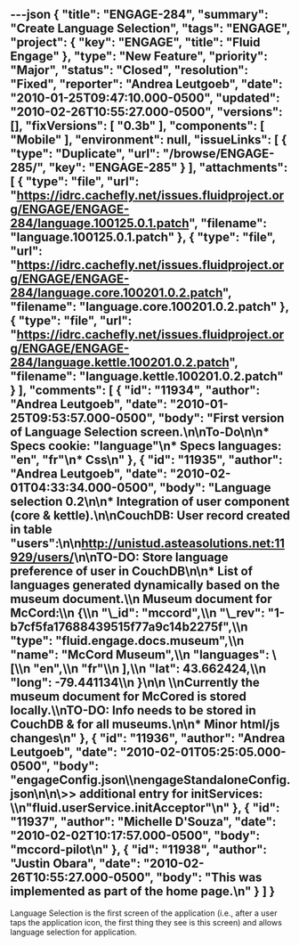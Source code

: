 ---json
{
  "title": "ENGAGE-284",
  "summary": "Create Language Selection",
  "tags": "ENGAGE",
  "project": {
    "key": "ENGAGE",
    "title": "Fluid Engage"
  },
  "type": "New Feature",
  "priority": "Major",
  "status": "Closed",
  "resolution": "Fixed",
  "reporter": "Andrea Leutgoeb",
  "date": "2010-01-25T09:47:10.000-0500",
  "updated": "2010-02-26T10:55:27.000-0500",
  "versions": [],
  "fixVersions": [
    "0.3b"
  ],
  "components": [
    "Mobile"
  ],
  "environment": null,
  "issueLinks": [
    {
      "type": "Duplicate",
      "url": "/browse/ENGAGE-285/",
      "key": "ENGAGE-285"
    }
  ],
  "attachments": [
    {
      "type": "file",
      "url": "https://idrc.cachefly.net/issues.fluidproject.org/ENGAGE/ENGAGE-284/language.100125.0.1.patch",
      "filename": "language.100125.0.1.patch"
    },
    {
      "type": "file",
      "url": "https://idrc.cachefly.net/issues.fluidproject.org/ENGAGE/ENGAGE-284/language.core.100201.0.2.patch",
      "filename": "language.core.100201.0.2.patch"
    },
    {
      "type": "file",
      "url": "https://idrc.cachefly.net/issues.fluidproject.org/ENGAGE/ENGAGE-284/language.kettle.100201.0.2.patch",
      "filename": "language.kettle.100201.0.2.patch"
    }
  ],
  "comments": [
    {
      "id": "11934",
      "author": "Andrea Leutgoeb",
      "date": "2010-01-25T09:53:57.000-0500",
      "body": "First version of Language Selection screen.\n\n**To-Do**\n\n* Specs cookie: \"language\"\n* Specs languages: \"en\", \"fr\"\n* Css\n"
    },
    {
      "id": "11935",
      "author": "Andrea Leutgoeb",
      "date": "2010-02-01T04:33:34.000-0500",
      "body": "Language selection 0.2\n\n* Integration of user component (core & kettle).\n\nCouchDB: User record created in table \"users\":\n\n<http://unistud.asteasolutions.net:11929/users/>\n\nTO-DO:   Store language preference of user in CouchDB\n\n* List of languages generated dynamically based on the museum document.\\\n  &#x20; Museum document for McCord:\\\n  {\\\n  &#x20;  \"\\_id\": \"mccord\",\\\n  &#x20;  \"\\_rev\": \"1-b7cf5fa17688439515f77a9c14b2275f\",\\\n  &#x20;  \"type\": \"fluid.engage.docs.museum\",\\\n  &#x20;  \"name\": \"McCord Museum\",\\\n  &#x20;  \"languages\": \\[\\\n  &#x20;      \"en\",\\\n  &#x20;      \"fr\"\\\n  &#x20;  ],\\\n  &#x20;  \"lat\": 43.662424,\\\n  &#x20;  \"long\": -79.441134\\\n  }\n\n&#x20; \\\nCurrently the museum document for McCored is stored locally.\\\nTO-DO: Info needs to be stored in CouchDB & for all museums.\n\n* Minor html/js changes\n"
    },
    {
      "id": "11936",
      "author": "Andrea Leutgoeb",
      "date": "2010-02-01T05:25:05.000-0500",
      "body": "engageConfig.json\\\nengageStandaloneConfig.json\n\n\\>> additional entry for initServices: \\\n\"fluid.userService.initAcceptor\"\n"
    },
    {
      "id": "11937",
      "author": "Michelle D'Souza",
      "date": "2010-02-02T10:17:57.000-0500",
      "body": "mccord-pilot\n"
    },
    {
      "id": "11938",
      "author": "Justin Obara",
      "date": "2010-02-26T10:55:27.000-0500",
      "body": "This was implemented as part of the home page.\n"
    }
  ]
}
---
Language Selection is the first screen of the application (i.e., after a user taps the application icon, the first thing they see is this screen) and allows language selection for application.

        